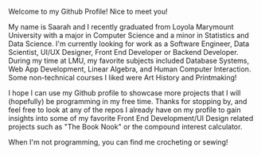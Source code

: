 Welcome to my Github Profile! Nice to meet you!

My name is Saarah and I recently graduated from Loyola Marymount University with a major in Computer Science and a minor in Statistics and Data Science. I'm currently looking for work as a Software Engineer, Data Scientist, UI/UX Designer, Front End Developer or Backend Developer. During my time at LMU, my favorite subjects included Database Systems, Web App Development, Linear Algebra, and Human Computer Interaction. Some non-technical courses I liked were Art History and Printmaking!

I hope I can use my Github profile to showcase more projects that I will (hopefully) be programming in my free time. Thanks for stopping by, and feel free to look at any of the repos  I already have on my profile to gain insights into some of my favorite Front End Development/UI Design related projects such as "The Book Nook" or the compound interest calculator.

When I'm not programming, you can find me crocheting or sewing!
